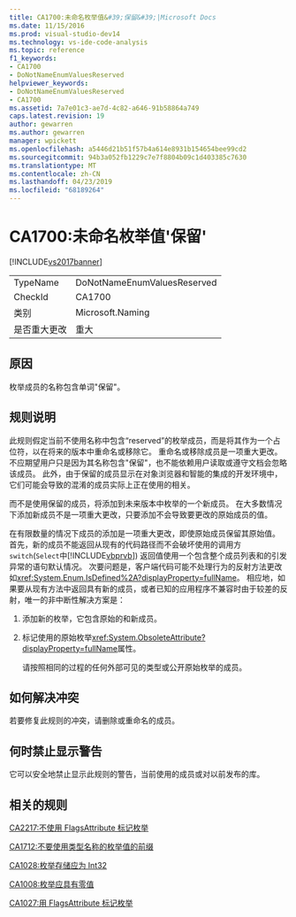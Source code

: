 ```yaml
---
title: CA1700:未命名枚举值&#39;保留&#39;|Microsoft Docs
ms.date: 11/15/2016
ms.prod: visual-studio-dev14
ms.technology: vs-ide-code-analysis
ms.topic: reference
f1_keywords:
- CA1700
- DoNotNameEnumValuesReserved
helpviewer_keywords:
- DoNotNameEnumValuesReserved
- CA1700
ms.assetid: 7a7e01c3-ae7d-4c82-a646-91b58864a749
caps.latest.revision: 19
author: gewarren
ms.author: gewarren
manager: wpickett
ms.openlocfilehash: a5446d21b51f57b4a614e8931b154654bee99cd2
ms.sourcegitcommit: 94b3a052fb1229c7e7f8804b09c1d403385c7630
ms.translationtype: MT
ms.contentlocale: zh-CN
ms.lasthandoff: 04/23/2019
ms.locfileid: "68189264"
---
```

# <a name="ca1700-do-not-name-enum-values-39reserved39"></a>CA1700:未命名枚举值&#39;保留&#39;
[!INCLUDE[vs2017banner](../includes/vs2017banner.md)]

|||
|-|-|
|TypeName|DoNotNameEnumValuesReserved|
|CheckId|CA1700|
|类别|Microsoft.Naming|
|是否重大更改|重大|

## <a name="cause"></a>原因
 枚举成员的名称包含单词"保留"。

## <a name="rule-description"></a>规则说明
 此规则假定当前不使用名称中包含“reserved”的枚举成员，而是将其作为一个占位符，以在将来的版本中重命名或移除它。 重命名或移除成员是一项重大更改。 不应期望用户只是因为其名称包含"保留"，也不能依赖用户读取或遵守文档会忽略该成员。 此外，由于保留的成员显示在对象浏览器和智能的集成的开发环境中，它们可能会导致的混淆的成员实际上正在使用的相关。

 而不是使用保留的成员，将添加到未来版本中枚举的一个新成员。 在大多数情况下添加新成员不是一项重大更改，只要添加不会导致要更改的原始成员的值。

 在有限数量的情况下成员的添加是一项重大更改，即使原始成员保留其原始值。 首先，新的成员不能返回从现有的代码路径而不会破坏使用的调用方`switch`(`Select`中[!INCLUDE[vbprvb](../includes/vbprvb-md.md)]) 返回值使用一个包含整个成员列表和的引发异常的语句默认情况。 次要问题是，客户端代码可能不处理行为的反射方法更改如<xref:System.Enum.IsDefined%2A?displayProperty=fullName>。 相应地，如果要从现有方法中返回具有新的成员，或者已知的应用程序不兼容时由于较差的反射，唯一的非中断性解决方案是：

1. 添加新的枚举，它包含原始的和新成员。

2. 标记使用的原始枚举<xref:System.ObsoleteAttribute?displayProperty=fullName>属性。

   请按照相同的过程的任何外部可见的类型或公开原始枚举的成员。

## <a name="how-to-fix-violations"></a>如何解决冲突
 若要修复此规则的冲突，请删除或重命名的成员。

## <a name="when-to-suppress-warnings"></a>何时禁止显示警告
 它可以安全地禁止显示此规则的警告，当前使用的成员或对以前发布的库。

## <a name="related-rules"></a>相关的规则
 [CA2217:不使用 FlagsAttribute 标记枚举](../code-quality/ca2217-do-not-mark-enums-with-flagsattribute.md)

 [CA1712:不要使用类型名称的枚举值的前缀](../code-quality/ca1712-do-not-prefix-enum-values-with-type-name.md)

 [CA1028:枚举存储应为 Int32](../code-quality/ca1028-enum-storage-should-be-int32.md)

 [CA1008:枚举应具有零值](../code-quality/ca1008-enums-should-have-zero-value.md)

 [CA1027:用 FlagsAttribute 标记枚举](../code-quality/ca1027-mark-enums-with-flagsattribute.md)
